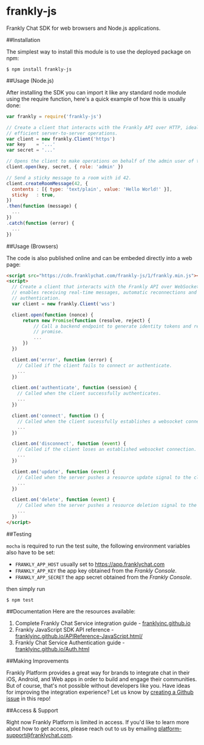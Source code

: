 frankly-js
==========

Frankly Chat SDK for web browsers and Node.js applications.

##Installation

The simplest way to install this module is to use the deployed package on npm:
```
$ npm install frankly-js
```

##Usage (Node.js)

After installing the SDK you can import it like any standard node module using
the require function, here's a quick example of how this is usually done:

```js
var frankly = require('frankly-js')

// Create a client that interacts with the Frankly API over HTTP, ideal for
// efficient server-to-server operations.
var client = new frankly.Client('https')
var key    = '...'
var secret = '...'

// Opens the client to make operations on behalf of the admin user of the app.
client.open(key, secret, { role: 'admin' })

// Send a sticky message to a room with id 42.
client.createRoomMessage(42, {
  contents : [{ type: 'text/plain', value: 'Hello World!' }],
  sticky   : true,
})
.then(function (message) {
  ...
})
.catch(function (error) {
  ...
})
```

##Usage (Browsers)

The code is also published online and can be embeded directly into a web page:

```html
<script src="https://cdn.franklychat.com/frankly-js/1/frankly.min.js"></script>
<script>
  // Create a client that interacts with the Frankly API over WebSocket,
  // enables receiving real-time messages, automatic reconnections and
  // authentication.
  var client = new frankly.Client('wss')

  client.open(function (nonce) {
      return new Promise(function (resolve, reject) {
          // Call a backend endpoint to generate identity tokens and resolve the
          // promise.
          ...
      })
  })

  client.on('error', function (error) {
    // Called if the client fails to connect or authenticate.
    ...
  })

  client.on('authenticate', function (session) {
    // Called when the client successfully authenticates.
    ...
  })

  client.on('connect', function () {
    // Called when the client sucessfully establishes a websocket connection.
    ...
  })

  client.on('disconnect', function (event) {
    // Called if the client loses an established websocket connection.
    ...
  })

  client.on('update', function (event) {
    // Called when the server pushes a resource update signal to the client.
    ...
  })

  client.on('delete', function (event) {
    // Called when the server pushes a resource deletion signal to the client.
    ...
  })
</script>
```

##Testing

`mocha` is required to run the test suite, the following environment variables
also have to be set:

- `FRANKLY_APP_HOST` usually set to https://app.franklychat.com
- `FRANKLY_APP_KEY` the app key obtained from the *Frankly Console*.
- `FRANKLY_APP_SECRET` the app secret obtained from the *Frankly Console*.

then simply run

```
$ npm test
```

##Documentation
Here are the resources available:
  1. Complete Frankly Chat Service integration guide - [franklyinc.github.io](http://franklyinc.github.io)
  2. Frankly JavaScript SDK API reference -  [franklyinc.github.io/APIReference-JavaScript.html/](http://franklyinc.github.io/APIReference-JavaScript.html)
  3. Frankly Chat Service Authentication guide - [franklyinc.github.io/Auth.html](http://franklyinc.github.io/Auth.html)


##Making Improvements

Frankly Platform provides a great way for brands to integrate chat in their iOS, Android, and Web apps in order to build and engage their communities. But of course, that's not possible without developers like you. Have ideas for improving the integration experience? Let us know by [creating a Github issue](https://github.com/franklyinc/frankly-js/issues/new) in this repo!


##Access & Support

Right now Frankly Platform is limited in access. If you'd like to learn more about how to get access, please reach out to us by emailing [platform-support@franklychat.com](mailto:platform-support@franklychat.com).


